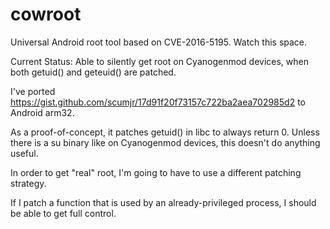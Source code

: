 # cowroot
Universal Android root tool based on CVE-2016-5195. Watch this space.

Current Status: Able to silently get root on Cyanogenmod devices, when both getuid() and geteuid() are patched.

I've ported https://gist.github.com/scumjr/17d91f20f73157c722ba2aea702985d2 to Android arm32.

As a proof-of-concept, it patches getuid() in libc to always return 0. Unless there is a su binary like on Cyanogenmod devices, this doesn't do anything useful.

In order to get "real" root, I'm going to have to use a different patching strategy.

If I patch a function that is used by an already-privileged process, I should be able to get full control.
